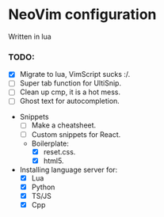 # NeoVim configuration

Written in lua

### TODO:

- [x] Migrate to lua, VimScript sucks :/.
- [ ] Super tab function for UltiSnip.
- [ ] Clean up cmp, it is a hot mess.
- [ ] Ghost text for autocompletion.
- Snippets
  - [ ] Make a cheatsheet.
  - [ ] Custom snippets for React.
  - Boilerplate:
    - [x] reset.css.
    - [x] html5.
- Installing language server for:
  - [x] Lua
  - [x] Python
  - [x] TS/JS
  - [x] Cpp
